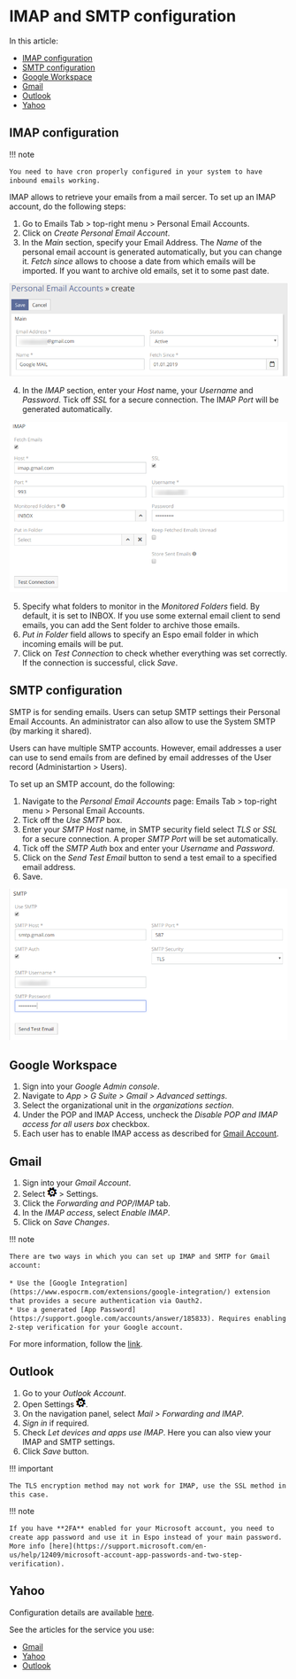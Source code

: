 ﻿# IMAP and SMTP configuration

In this article:

* [IMAP configuration](#imap-configuration)
* [SMTP configuration](#smtp-configuration)
* [Google Workspace](#google-workspace)
* [Gmail](#gmail)
* [Outlook](#outlook)
* [Yahoo](#yahoo)

## IMAP configuration

!!! note

    You need to have cron properly configured in your system to have inbound emails working.

IMAP allows to retrieve your emails from a mail sercer. To set up an IMAP account, do the following steps:

1. Go to Emails Tab > top-right menu > Personal Email Accounts.
2. Click on *Create Personal Email Account*.
3. In the *Main* section, specify your Email Address. The *Name* of the personal email account is generated automatically, but you can change it. *Fetch since* allows to choose a date from which emails will be imported. If you want to archive old emails, set it to some past date.

![Create personal email account](https://raw.githubusercontent.com/espocrm/documentation/master/docs/_static/images/user-guide/imap-smtp-configuration/1.png)

4. In the *IMAP* section, enter your *Host* name, your *Username* and *Password*. Tick off *SSL* for a secure connection. The IMAP *Port* will be generated automatically.

![IMAP configuration](https://raw.githubusercontent.com/espocrm/documentation/master/docs/_static/images/user-guide/imap-smtp-configuration/2.png)

5. Specify what folders to monitor in the *Monitored Folders* field. By default, it is set to INBOX. If you use some external email client to send emails, you can add the Sent folder to archive those emails.
6. *Put in Folder* field allows to specify an Espo email folder in which incoming emails will be put.
7. Click on *Test Connection* to check whether everything was set correctly. If the connection is successful, click *Save*.

## SMTP configuration

SMTP is for sending emails. Users can setup SMTP settings their Personal Email Accounts. An administrator can also allow to use the System SMTP (by marking it shared).

Users can have multiple SMTP accounts. However, email addresses a user can use to send emails from are defined by email addresses of the User record (Administartion > Users).

To set up an SMTP account, do the following:

1. Navigate to the *Personal Email Accounts* page: Emails Tab > top-right menu > Personal Email Accounts.
2. Tick off the *Use SMTP* box.
3. Enter your *SMTP Host* name, in SMTP security field select *TLS* or *SSL* for a secure connection. A proper *SMTP Port* will be set automatically.
4. Tick off the *SMTP Auth* box and enter your *Username* and *Password*.
5. Click on the *Send Test Email* button to send a test email to a specified email address.
6. Save.

![SMTP configuration](https://raw.githubusercontent.com/espocrm/documentation/master/docs/_static/images/user-guide/imap-smtp-configuration/3.png)

## Google Workspace

1. Sign into your *Google Admin console*.
2. Navigate to *App > G Suite > Gmail > Advanced settings*.
3. Select the organizational unit in the *organizations section*.
4. Under the POP and IMAP Access, uncheck the *Disable POP and IMAP access for all users box* checkbox.
5. Each user has to enable IMAP access as described for [Gmail Account](#setup-for-gmail-account).

## Gmail

1. Sign into your *Gmail Account*.
2. Select ![Settings](https://raw.githubusercontent.com/espocrm/documentation/master/docs/_static/images/user-guide/imap-smtp-configuration/4.png) > Settings.
3. Click the *Forwarding and POP/IMAP* tab.
4. In the *IMAP access*, select *Enable IMAP*.
5. Click on *Save Changes*.

!!! note

    There are two ways in which you can set up IMAP and SMTP for Gmail account:

    * Use the [Google Integration](https://www.espocrm.com/extensions/google-integration/) extension that provides a secure authentication via Oauth2.
    * Use a generated [App Password](https://support.google.com/accounts/answer/185833). Requires enabling 2-step verification for your Google account.

For more information, follow the [link](https://support.google.com/mail/answer/7126229?hl=en).

## Outlook

1. Go to your *Outlook Account*.
2. Open Settings ![Settings](https://raw.githubusercontent.com/espocrm/documentation/master/docs/_static/images/user-guide/imap-smtp-configuration/4.png).
3. On the navigation panel, select *Mail > Forwarding and IMAP*.
4. *Sign in* if required.
5. Check *Let devices and apps use IMAP*. Here you can also view your IMAP and SMTP settings.
6. Click *Save* button.

!!! important

    The TLS encryption method may not work for IMAP, use the SSL method in this case.

!!! note

    If you have **2FA** enabled for your Microsoft account, you need to create app password and use it in Espo instead of your main password. More info [here](https://support.microsoft.com/en-us/help/12409/microsoft-account-app-passwords-and-two-step-verification).

## Yahoo

Configuration details are available [here](https://help.yahoo.com/kb/SLN4075.html).

See the articles for the service you use:

* [Gmail](https://support.google.com/accounts/answer/185833)
* [Yahoo](https://in.help.yahoo.com/kb/SLN15241.html)
* [Outlook](https://support.microsoft.com/en-us/account-billing/using-app-passwords-with-apps-that-don-t-support-two-step-verification-5896ed9b-4263-e681-128a-a6f2979a7944)
